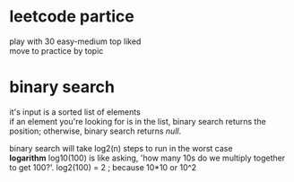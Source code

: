 # leetcode partice
play with 30 easy-medium top liked  
move to practice by topic
# binary search
it's input is a sorted list of elements  
if an element you're looking for is in the list, binary search returns the position; otherwise, binary search returns _null_.  

binary search will take log2(n) steps to run in the worst case  
**logarithm** log10(100) is like asking, 'how many 10s do we multiply together to get 100?'. log2(100) = 2 ; because 10*10 or 10^2  
